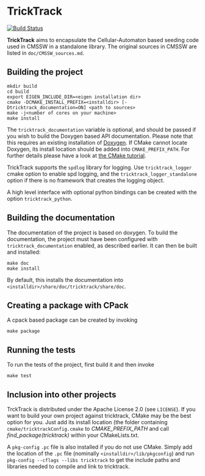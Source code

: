 # TrickTrack 
[![Build Status](https://travis-ci.org/HSF/TrickTrack.svg?branch=master)](https://travis-ci.org/HSF/TrickTrack)

**TrickTrack** aims to encapsulate the Cellular-Automaton based seeding code used in CMSSW in a standalone library. The original sources in CMSSW are listed in `doc/CMSSW_sources.md`. 

## Building the project

    mkdir build
    cd build
    export EIGEN_INCLUDE_DIR=<eigen installation dir>
    cmake -DCMAKE_INSTALL_PREFIX=<installdir> [-Dtricktrack_documentation=ON] <path to sources>
    make -j<number of cores on your machine>
    make install

The `tricktrack_documentation` variable is optional, and should be passed if you wish to
build the Doxygen based API documentation. Please note that this requires an existing
installation of [Doxygen](http://www.doxygen.org/index.html). If CMake cannot locate
Doxygen, its install location should be added into `CMAKE_PREFIX_PATH`.
For further details please have a look at [the CMake tutorial](http://www.cmake.org/cmake-tutorial/).

TrickTrack supports the `spdlog` library for logging. Use `tricktrack_logger` cmake option to enable spd logging, and the `tricktrack_logger_standalone` option if there is no framework that creates the logging object.

A high level interface with optional python bindings can be created with the option `tricktrack_python`.

## Building the documentation

The documentation of the project is based on doxygen. To build the documentation,
the project must have been configured with `tricktrack_documentation` enabled, as
described earlier. It can then be built and installed:

    make doc
    make install

By default, this installs the documentation into `<installdir>/share/doc/tricktrack/share/doc`.

## Creating a package with CPack

A cpack based package can be created by invoking

    make package

## Running the tests

To run the tests of the project, first build it and then invoke

    make test

## Inclusion into other projects

TrckTrack is distributed under the Apache License 2.0 (see `LICENSE`). If you want to build your own project against tricktrack, CMake may be the best option for you. Just add its install location (the folder containing `cmake/tricktrackConfig.cmake` to _CMAKE_PREFIX_PATH_ and call _find_package(tricktrack)_ within your CMakeLists.txt.

A `pkg-config` `.pc` file is also installed if you do not use CMake.
Simply add the location of the `.pc` file (nominally `<installdir>/lib/pkgconfig`) and run `pkg-config --cflags --libs tricktrack` to get the
include paths and libraries needed to compile and link to tricktrack.

